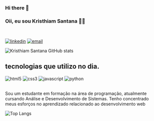 ### Hi there 👋

### Oii, eu sou Kristhiam Santana 👋🏽

<br>

[![linkedin](https://img.shields.io/badge/LinkedIn-0077B5?style=for-the-badge&logo=linkedin&logoColor=white)](https://www.linkedin.com/in/kristhiam-santana-5454641ba )
[![email](https://img.shields.io/badge/Gmail-D14836?style=for-the-badge&logo=gmail&logoColor=white)](https://kristhiansantana94@gmail.com)

![Kristhiam Santana GitHub stats](https://github-readme-stats.vercel.app/api?username=ksosantana&show_icons=true&theme=tokyonight)

## tecnologias que utilizo no dia.
<div sytle = "display: inline_back">
<img align="center" alt="html5" src="https://img.shields.io/badge/HTML5-E34F26?style=for-the-badge&logo=html5&logoColor=white" >
<img align="center" alt="css3" src="https://img.shields.io/badge/CSS3-1572B6?style=for-the-badge&logo=css3&logoColor=white" >
<img align="center" alt="javascript" src="https://img.shields.io/badge/JavaScript-F7DF1E?style=for-the-badge&logo=javascript&logoColor=black" >
<img align="center" alt="python" src="https://img.shields.io/badge/Python-14354C?style=for-the-badge&logo=python&logoColor=white" >
</div> <br>
<p align= "left"> Sou um estudante em formação na área de programação, atualmente cursando Análise e Desenvolvimento de Sistemas. Tenho concentrado meus esforços no aprendizado relacionado ao desenvolvimento web</p>

![Top Langs](https://github-readme-stats.vercel.app/api/top-langs/?username=ksosantana&layout=compact)
